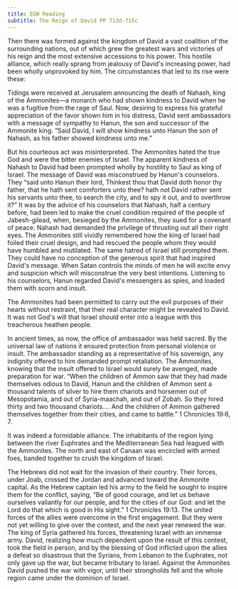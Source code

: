 ```yaml
---
title: EGW Reading
subtitle: The Reign of David PP 713d-715c
---
```


Then there was formed against the kingdom of David a vast coalition of the surrounding nations, out of which grew the greatest wars and victories of his reign and the most extensive accessions to his power. This hostile alliance, which really sprang from jealousy of David's increasing power, had been wholly unprovoked by him. The circumstances that led to its rise were these:

Tidings were received at Jerusalem announcing the death of Nahash, king of the Ammonites—a monarch who had shown kindness to David when he was a fugitive from the rage of Saul. Now, desiring to express his grateful appreciation of the favor shown him in his distress, David sent ambassadors with a message of sympathy to Hanun, the son and successor of the Ammonite king. “Said David, I will show kindness unto Hanun the son of Nahash, as his father showed kindness unto me.”

But his courteous act was misinterpreted. The Ammonites hated the true God and were the bitter enemies of Israel. The apparent kindness of Nahash to David had been prompted wholly by hostility to Saul as king of Israel. The message of David was misconstrued by Hanun's counselors. They “said unto Hanun their lord, Thinkest thou that David doth honor thy father, that he hath sent comforters unto thee? hath not David rather sent his servants unto thee, to search the city, and to spy it out, and to overthrow it?” It was by the advice of his counselors that Nahash, half a century before, had been led to make the cruel condition required of the people of Jabesh-gilead, when, besieged by the Ammonites, they sued for a covenant of peace. Nahash had demanded the privilege of thrusting out all their right eyes. The Ammonites still vividly remembered how the king of Israel had foiled their cruel design, and had rescued the people whom they would have humbled and mutilated. The same hatred of Israel still prompted them. They could have no conception of the generous spirit that had inspired David's message. When Satan controls the minds of men he will excite envy and suspicion which will misconstrue the very best intentions. Listening to his counselors, Hanun regarded David's messengers as spies, and loaded them with scorn and insult.

The Ammonites had been permitted to carry out the evil purposes of their hearts without restraint, that their real character might be revealed to David. It was not God's will that Israel should enter into a league with this treacherous heathen people.

In ancient times, as now, the office of ambassador was held sacred. By the universal law of nations it ensured protection from personal violence or insult. The ambassador standing as a representative of his sovereign, any indignity offered to him demanded prompt retaliation. The Ammonites, knowing that the insult offered to Israel would surely be avenged, made preparation for war. “When the children of Ammon saw that they had made themselves odious to David, Hanun and the children of Ammon sent a thousand talents of silver to hire them chariots and horsemen out of Mesopotamia, and out of Syria-maachah, and out of Zobah. So they hired thirty and two thousand chariots.... And the children of Ammon gathered themselves together from their cities, and came to battle.” 1 Chronicles 19:6, 7.

It was indeed a formidable alliance. The inhabitants of the region lying between the river Euphrates and the Mediterranean Sea had leagued with the Ammonites. The north and east of Canaan was encircled with armed foes, banded together to crush the kingdom of Israel.

The Hebrews did not wait for the invasion of their country. Their forces, under Joab, crossed the Jordan and advanced toward the Ammonite capital. As the Hebrew captain led his army to the field he sought to inspire them for the conflict, saying, “Be of good courage, and let us behave ourselves valiantly for our people, and for the cities of our God: and let the Lord do that which is good in His sight.” 1 Chronicles 19:13. The united forces of the allies were overcome in the first engagement. But they were not yet willing to give over the contest, and the next year renewed the war. The king of Syria gathered his forces, threatening Israel with an immense army. David, realizing how much dependent upon the result of this contest, took the field in person, and by the blessing of God inflicted upon the allies a defeat so disastrous that the Syrians, from Lebanon to the Euphrates, not only gave up the war, but became tributary to Israel. Against the Ammonites David pushed the war with vigor, until their strongholds fell and the whole region came under the dominion of Israel.